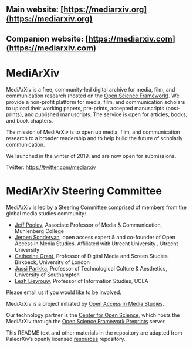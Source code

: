 ## Main website: [https://mediarxiv.org](https://mediarxiv.org)

## Companion website: [https://mediarxiv.com](https://mediarxiv.com)

# MediArXiv

MediArXiv is a free, community-led digital archive for media, film, and communication research (hosted on the [Open Science Framework](https://osf.io/preprints/)). We provide a non-profit platform for media, film, and communication scholars to upload their working papers, pre-prints, accepted manuscripts (post-prints), and published manuscripts. The service is open for articles, books, and book chapters.

The mission of MediArXiv is to open up media, film, and communication research to a broader readership and to help build the future of scholarly communication.

We launched in the winter of 2019, and are now open for submissions.

Twitter: https://twitter.com/mediarxiv

# MediArXiv Steering Committee

MediArXiv is led by a Steering Committee comprised of members from the global media studies community:

* [Jeff Pooley](https://jeffpooley.com), Associate Professor of Media & Communication, Muhlenberg College
* [Jeroen Sondervan](https://www.uu.nl/staff/JSondervan), open access expert & and co-founder of Open Access in Media Studies. Affiliated with Utrecht University
, Utrecht University
* [Catherine Grant](https://catherinegrant.org/), Professor of Digital Media and Screen Studies, Birkbeck, University of London
* [Jussi Parikka](https://jussiparikka.net/), Professor of Technological Culture & Aesthetics, University of Southampton
* [Leah Lievrouw](http://www.tft.ucla.edu/2011/09/faculty-leah-lievrouw/), Professor of Information Studies, UCLA

Please [email us](mailto:mediarxiv@mediarxiv.com) if you would like to be involved.

MediArXiv is a project initiated by [Open Access in Media Studies](https://oamediastudies.com).

Our technology partner is the [Center for Open Science](https://cos.io/), which hosts the MediArXiv through the [Open Science Framework Preprints](https://osf.io/preprints/) server.

This README text and other materials in the repository are adapted from PaleorXiv’s openly licensed [resources](https://github.com/paleorXiv/resources) repository.

